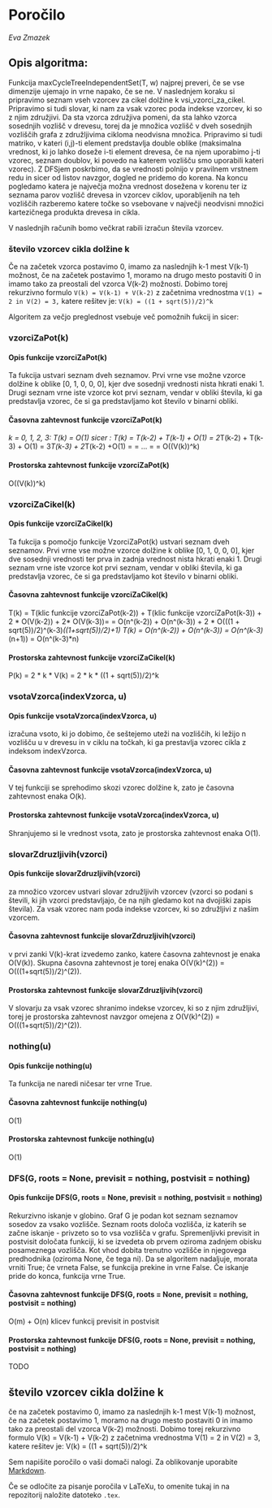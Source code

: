 # Poročilo

*Eva Zmazek*

## Opis algoritma:

Funkcija maxCycleTreeIndependentSet(T, w) najprej preveri, če se vse dimenzije ujemajo in vrne napako, če se ne.
V naslednjem koraku si pripravimo seznam vseh vzorcev za cikel dolžine k vsi_vzorci_za_cikel. Pripravimo si tudi
slovar, ki nam za vsak vzorec poda indekse vzorcev, ki so z njim združjivi. Da sta vzorca združjiva pomeni, da sta
lahko vzorca sosednjih vozlišč v drevesu, torej da je množica vozlišč v dveh sosednjih vozliščih grafa z
združljivima cikloma neodvisna množica. Pripravimo si tudi matriko, v kateri (i,j)-ti element predstavlja double
oblike (maksimalna vrednost, ki jo lahko doseže i-ti element drevesa, če na njem uporabimo j-ti vzorec, seznam doublov,
ki povedo na katerem vozlišču smo uporabili kateri vzorec). Z DFSjem poskrbimo, da se vrednosti polnijo v
pravilnem vrstnem redu in sicer od listov navzgor, dogled ne pridemo do korena. Na koncu pogledamo katera je največja
možna vrednost dosežena v korenu ter iz seznama parov vozlišč drevesa in vzorcev ciklov, uporabljenih na teh vozliščih
razberemo katere točke so vsebovane v največji neodvisni množici kartezičnega produkta drevesa in cikla.

V naslednjih računih bomo večkrat rabili izračun števila vzorcev.

### število vzorcev cikla dolžine k
Če na začetek vzorca postavimo 0, imamo za naslednjih k-1 mest V(k-1) možnost, če na začetek postavimo 1, moramo
na drugo mesto postaviti 0 in imamo tako za preostali del vzorca V(k-2) možnosti.
Dobimo torej rekurzivno formulo
`V(k) = V(k-1) + V(k-2)`
z začetnima vrednostma
`V(1) = 2 in V(2) = 3,`
katere rešitev je:
`V(k) = ((1 + sqrt(5))/2)^k`

Algoritem za večjo preglednost vsebuje več pomožnih fukcij in sicer:

### vzorciZaPot(k)

#### Opis funkcije vzorciZaPot(k)
Ta fukcija ustvari seznam dveh seznamov. Prvi vrne vse možne vzorce dolžine k oblike [0, 1, 0, 0, 0], kjer
dve sosednji vrednosti nista hkrati enaki 1. Drugi seznam vrne iste vzorce kot prvi seznam, vendar v obliki števila,
ki ga predstavlja vzorec, če si ga predstavljamo kot število v binarni obliki.
#### Časovna zahtevnost funkcije vzorciZaPot(k)
*k = 0, 1, 2, 3: T(k) = O(1)*
*sicer : T(k) = T(k-2) + T(k-1) + O(1) = 2*T(k-2) + T(k-3) + O(1) = 3*T(k-3) + 2*T(k-2) +O(1) =
        = ... =
        = O((V(k))^k)
#### Prostorska zahtevnost funkcije vzorciZaPot(k)
O((V(k))^k)

### vzorciZaCikel(k)

#### Opis funkcije vzorciZaCikel(k)
Ta fukcija s pomočjo funkcije VzorciZaPot(k) ustvari seznam dveh seznamov. Prvi vrne vse možne vzorce dolžine k
oblike [0, 1, 0, 0, 0], kjer dve sosednji vrednosti ter prva in zadnja vrednost nista hkrati enaki 1. Drugi seznam vrne
iste vzorce kot prvi seznam, vendar v obliki števila, ki ga predstavlja vzorec, če si ga predstavljamo kot število v
binarni obliki.
#### Časovna zahtevnost funkcije vzorciZaCikel(k)
T(k) = T(klic funkcije vzorciZaPot(k-2)) + T(klic funkcije vzorciZaPot(k-3))
        + 2 * O(V(k-2)) + 2* O(V(k-3))=
        = O(n^(k-2)) + O(n^(k-3)) + 2 * O(((1 + sqrt(5))/2)^(k-3)*((1+sqrt(5))/2)+1)
T(k) = O(n^(k-2)) + O(n^(k-3)) = O(n^(k-3)*(n+1)) = O(n^(k-3)*n)
#### Prostorska zahtevnost funkcije vzorciZaCikel(k)
P(k) = 2 * k * V(k) = 2 * k * ((1 + sqrt(5))/2)^k

### vsotaVzorca(indexVzorca, u)

#### Opis funkcije vsotaVzorca(indexVzorca, u)
izračuna vsoto, ki jo dobimo, če seštejemo uteži na vozliščih, ki ležijo n vozlišču u v drevesu in v ciklu na točkah,
ki ga prestavlja vzorec cikla z indeksom indexVzorca.

#### Časovna zahtevnost funkcije vsotaVzorca(indexVzorca, u)
V tej funkciji se sprehodimo skozi vzorec dolžine k, zato je časovna zahtevnost enaka O(k).

#### Prostorska zahtevnost funkcije vsotaVzorca(indexVzorca, u)
Shranjujemo si le vrednost vsota, zato je prostorska zahtevnost enaka O(1).

### slovarZdruzljivih(vzorci)

#### Opis funkcije slovarZdruzljivih(vzorci)
za množico vzorcev ustvari slovar združljivih vzorcev (vzorci so podani s števili, ki jih vzorci predstavljajo,
če na njih gledamo kot na dvojiški zapis števila). Za vsak vzorec nam poda indekse vzorcev, ki so združljivi z
našim vzorcem.

#### Časovna zahtevnost funkcije slovarZdruzljivih(vzorci)
v prvi zanki V(k)-krat izvedemo zanko, katere časovna zahtevnost je enaka O(V(k)). Skupna časovna zahtevnost je
torej enaka O(V(k)^(2)) = O(((1+sqrt(5))/2)^(2)).

#### Prostorska zahtevnost funkcije slovarZdruzljivih(vzorci)
V slovarju za vsak vzorec shranimo indekse vzorcev, ki so z njim združljivi, torej je prostorska zahtevnost
navzgor omejena z O(V(k)^(2)) = O(((1+sqrt(5))/2)^(2)).

### nothing(u)

#### Opis funkcije nothing(u)
Ta funkcija ne naredi ničesar ter vrne True.

#### Časovna zahtevnost funkcije nothing(u)
O(1)

#### Prostorska zahtevnost funkcije nothing(u)
O(1)

### DFS(G, roots = None, previsit = nothing, postvisit = nothing)

#### Opis funkcije DFS(G, roots = None, previsit = nothing, postvisit = nothing)
Rekurzivno iskanje v globino.
Graf G je podan kot seznam seznamov sosedov za vsako vozlišče.
Seznam roots določa vozlišča, iz katerih se začne iskanje - privzeto so to vsa vozlišča v grafu.
Spremenljivki previsit in postvisit določata funkciji, ki se izvedeta ob prvem oziroma zadnjem obisku
posameznega vozlišča. Kot vhod dobita trenutno vozlišče in njegovega predhodnika (oziroma None, če tega ni).
Da se algoritem nadaljuje, morata vrniti True; če vrneta False, se funkcija prekine in vrne False.
Če iskanje pride do konca, funkcija vrne True.

#### Časovna zahtevnost funkcije DFS(G, roots = None, previsit = nothing, postvisit = nothing)
O(m) + O(n) klicev funkcij previsit in postvisit

#### Prostorska zahtevnost funkcije DFS(G, roots = None, previsit = nothing, postvisit = nothing)
TODO

## število vzorcev cikla dolžine k
če na začetek postavimo 0, imamo za naslednjih k-1 mest V(k-1) možnost, če na začetek postavimo 1, moramo na drugo mesto
postaviti 0 in imamo tako za preostali del vzorca V(k-2) možnosti.
Dobimo torej rekurzivno formulo
V(k) = V(k-1) + V(k-2)
z začetnima vrednostma
V(1) = 2 in V(2) = 3,
katere rešitev je:
V(k) = ((1 + sqrt(5))/2)^k


Sem napišite poročilo o vaši domači nalogi. Za oblikovanje uporabite [Markdown](https://guides.github.com/features/mastering-markdown/).

Če se odločite za pisanje poročila v LaTeXu, to omenite tukaj in na repozitorij naložite datoteko `.tex`.
